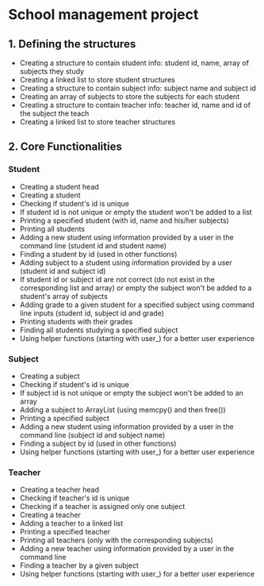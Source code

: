# School management project

## 1. Defining the structures

-   Creating a structure to contain student info: student id, name, array of subjects they study
-   Creating a linked list to store student structures
-   Creating a structure to contain subject info: subject name and subject id
-   Creating an array of subjects to store the subjects for each student
-   Creating a structure to contain teacher info: teacher id, name and id of the subject the teach
-   Creating a linked list to store teacher structures

## 2. Core Functionalities

### Student

-   Creating a student head
-   Creating a student
-   Checking if student's id is unique
-   If student id is not unique or empty the student won't be added to a list
-   Printing a specified student (with id, name and his/her subjects)
-   Printing all students
-   Adding a new student using information provided by a user in the command line (student id and student name)
-   Finding a student by id (used in other functions)
-   Adding subject to a student using information provided by a user (student id and subject id)
-   If student id or subject id are not correct (do not exist in the corresponding list and array) or empty the subject won't be added to a student's array of subjects
-   Adding grade to a given student for a specified subject using command line inputs (student id, subject id and grade)
-   Printing students with their grades
-   Finding all students studying a specified subject
-   Using helper functions (starting with user\_) for a better user experience

### Subject

-   Creating a subject
-   Checking if student's id is unique
-   If subject id is not unique or empty the subject won't be added to an array
-   Adding a subject to ArrayList (using memcpy() and then free())
-   Printing a specified subject
-   Adding a new student using information provided by a user in the command line (subject id and subject name)
-   Finding a subject by id (used in other functions)
-   Using helper functions (starting with user\_) for a better user experience

### Teacher

-   Creating a teacher head
-   Checking if teacher's id is unique
-   Checking if a teacher is assigned only one subject
-   Creating a teacher
-   Adding a teacher to a linked list
-   Printing a specified teacher
-   Printing all teachers (only with the corresponding subjects)
-   Adding a new teacher using information provided by a user in the command line
-   Finding a teacher by a given subject
-   Using helper functions (starting with user\_) for a better user experience
